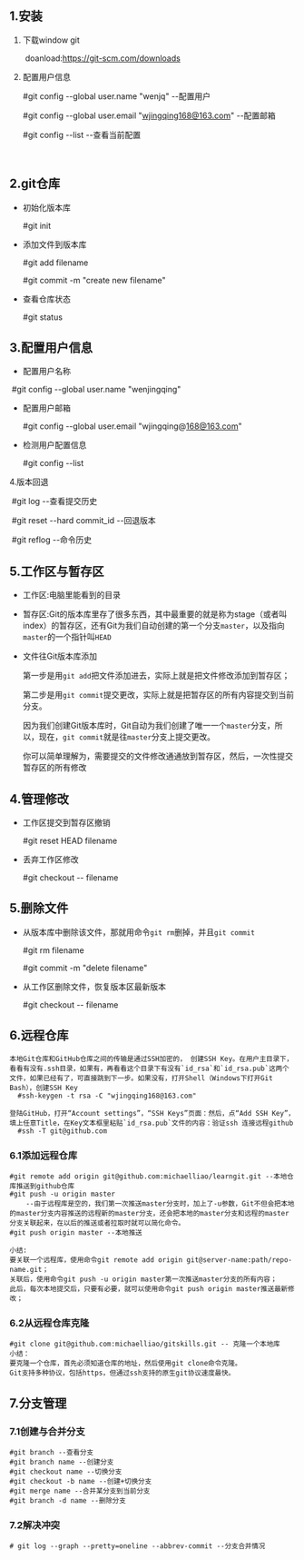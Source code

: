 

## 1.安装

1. 下载window git

   ​	doanload:<https://git-scm.com/downloads>

2. 配置用户信息

   #git config --global user.name "wenjq"	--配置用户

   #git config --global user.email "wjingqing168@163.com"	--配置邮箱

   #git config --list 	--查看当前配置

​	

## 2.git仓库

- 初始化版本库

  #git init

- 添加文件到版本库

  #git add filename

  #git commit -m "create new filename"

- 查看仓库状态

  #git status

  

  



## 3.配置用户信息

- 配置用户名称

​	#git config --global user.name "wenjingqing"

- 配置用户邮箱

  #git config --global user.email "wjingqing@168@163.com"  

- 检测用户配置信息

  #git config --list

  

  

4.版本回退

​	#git log  --查看提交历史

​	#git reset --hard commit_id --回退版本

​	#git reflog --命令历史





## 5.工作区与暂存区

- 工作区:电脑里能看到的目录

- 暂存区:Git的版本库里存了很多东西，其中最重要的就是称为stage（或者叫index）的暂存区，还有Git为我们自动创建的第一个分支`master`，以及指向`master`的一个指针叫`HEAD`

- 文件往Git版本库添加

  第一步是用`git add`把文件添加进去，实际上就是把文件修改添加到暂存区；

  第二步是用`git commit`提交更改，实际上就是把暂存区的所有内容提交到当前分支。

  因为我们创建Git版本库时，Git自动为我们创建了唯一一个`master`分支，所以，现在，`git commit`就是往`master`分支上提交更改。

  你可以简单理解为，需要提交的文件修改通通放到暂存区，然后，一次性提交暂存区的所有修改

  



## 4.管理修改

- 工作区提交到暂存区撤销

  #git reset HEAD filename

- 丢弃工作区修改

  #git checkout -- filename

  

## 5.删除文件

- 从版本库中删除该文件，那就用命令`git rm`删掉，并且`git commit`

  #git rm filename 

  #git commit -m "delete filename"

- 从工作区删除文件，恢复版本区最新版本

  #git checkout -- filename



## 6.远程仓库

```
本地Git仓库和GitHub仓库之间的传输是通过SSH加密的， 创建SSH Key。在用户主目录下，看看有没有.ssh目录，如果有，再看看这个目录下有没有`id_rsa`和`id_rsa.pub`这两个文件，如果已经有了，可直接跳到下一步。如果没有，打开Shell（Windows下打开Git Bash），创建SSH Key
  #ssh-keygen -t rsa -C "wjingqing168@163.com"

登陆GitHub，打开“Account settings”，“SSH Keys”页面：然后，点“Add SSH Key”，填上任意Title，在Key文本框里粘贴`id_rsa.pub`文件的内容：验证ssh 连接远程github
  #ssh -T git@github.com
```



### 6.1添加远程仓库

```
#git remote add origin git@github.com:michaelliao/learngit.git --本地仓库推送到github仓库
#git push -u origin master
	--由于远程库是空的，我们第一次推送master分支时，加上了-u参数，Git不但会把本地的master分支内容推送的远程新的master分支，还会把本地的master分支和远程的master分支关联起来，在以后的推送或者拉取时就可以简化命令。
#git push origin master --本地推送

小结:
要关联一个远程库，使用命令git remote add origin git@server-name:path/repo-name.git；
关联后，使用命令git push -u origin master第一次推送master分支的所有内容；
此后，每次本地提交后，只要有必要，就可以使用命令git push origin master推送最新修改；
```



### 6.2从远程仓库克隆

```
#git clone git@github.com:michaelliao/gitskills.git -- 克隆一个本地库
小结：
要克隆一个仓库，首先必须知道仓库的地址，然后使用git clone命令克隆。
Git支持多种协议，包括https，但通过ssh支持的原生git协议速度最快。
```



## 7.分支管理

### 7.1创建与合并分支

```
#git branch --查看分支
#git branch name --创建分支
#git checkout name --切换分支
#git checkout -b name --创建+切换分支
#git merge name --合并某分支到当前分支
#git branch -d name --删除分支

```

### 7.2解决冲突

```
# git log --graph --pretty=oneline --abbrev-commit --分支合并情况
```

​	











